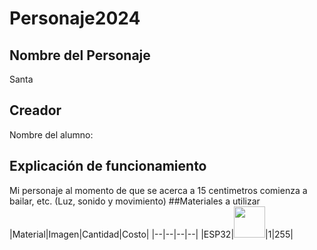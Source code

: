 # Personaje2024
## Nombre del Personaje
Santa
## Creador 
Nombre del alumno:
## Explicación de funcionamiento
Mi personaje al momento de que se acerca a 15 centimetros comienza a bailar, etc. (Luz, sonido y movimiento)
##Materiales a utilizar
|Material|Imagen|Cantidad|Costo|
|--|--|--|--|
|ESP32|<img src ="https://github.com/user-attachments/assets/8fd3a7e1-aa50-42a1-b260-e585c1326236" width="50">|1|255|
